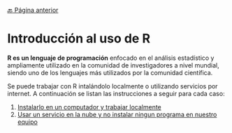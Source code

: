 [:back: Página anterior](README.md)
# Introducción al uso de R
**R es un lenguaje de programación** enfocado en el análisis estadístico y ampliamente utilizado en la comunidad de investigadores a nivel mundial, siendo uno de los lenguajes más utilizados por la comunidad científica.

Se puede trabajar con R intalándolo localmente o utilizando servicios por internet. A continuación se listan las instrucciones a seguir para cada caso:
    
1. [Instalarlo en un computador y trabajar localmente](instalar_R_en_computador.md)
2. [Usar un servicio en la nube y no instalar ningun programa en nuestro equipo](usar_R_en_nube.md)

